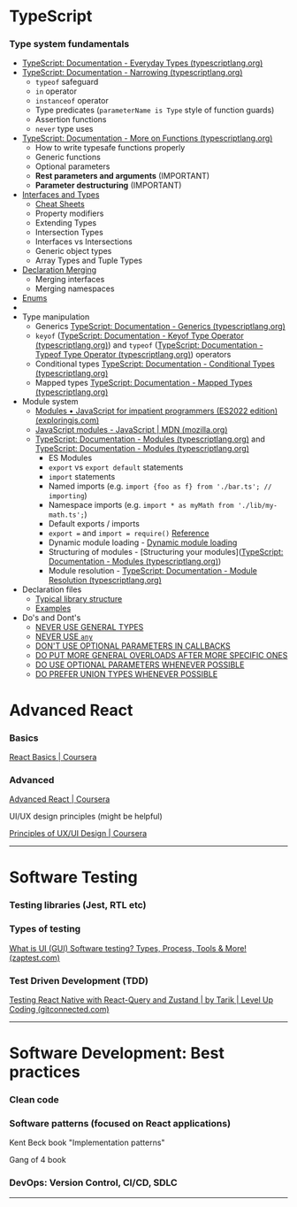 
# TypeScript

### Type system fundamentals
- [TypeScript: Documentation - Everyday Types (typescriptlang.org)](https://www.typescriptlang.org/docs/handbook/2/everyday-types.html)
- [TypeScript: Documentation - Narrowing (typescriptlang.org)](https://www.typescriptlang.org/docs/handbook/2/narrowing.html)
	- `typeof` safeguard
	- `in` operator
	- `instanceof` operator
	- Type predicates (`parameterName is Type` style of function guards)
	- Assertion functions
	- `never` type uses
- [TypeScript: Documentation - More on Functions (typescriptlang.org)](https://www.typescriptlang.org/docs/handbook/2/functions.html)
	- How to write typesafe functions properly
	- Generic functions 
	- Optional parameters
	- **Rest parameters and arguments** (IMPORTANT) 
	- **Parameter destructuring** (IMPORTANT)
- [Interfaces and Types](https://www.typescriptlang.org/docs/handbook/2/objects.html)
	- [Cheat Sheets](https://www.typescriptlang.org/cheatsheets)
	- Property modifiers
	- Extending Types
	- Intersection Types
	- Interfaces vs Intersections
	- Generic object types
	- Array Types and Tuple Types 
- [Declaration Merging](https://www.typescriptlang.org/docs/handbook/declaration-merging.html)
	- Merging interfaces
	- Merging namespaces
- [Enums](https://www.typescriptlang.org/docs/handbook/enums.html)
- 
- Type manipulation
	- Generics [TypeScript: Documentation - Generics (typescriptlang.org)](https://www.typescriptlang.org/docs/handbook/2/generics.html)
	- `keyof` ([TypeScript: Documentation - Keyof Type Operator (typescriptlang.org)](https://www.typescriptlang.org/docs/handbook/2/keyof-types.html)) and `typeof` ([TypeScript: Documentation - Typeof Type Operator (typescriptlang.org)](https://www.typescriptlang.org/docs/handbook/2/typeof-types.html)) operators
	- Conditional types [TypeScript: Documentation - Conditional Types (typescriptlang.org)](https://www.typescriptlang.org/docs/handbook/2/conditional-types.html)
	- Mapped types [TypeScript: Documentation - Mapped Types (typescriptlang.org)](https://www.typescriptlang.org/docs/handbook/2/mapped-types.html)
- Module system
	- [Modules • JavaScript for impatient programmers (ES2022 edition) (exploringjs.com)](https://exploringjs.com/impatient-js/ch_modules.html#overview-syntax-of-ecmascript-modules)
	- [JavaScript modules - JavaScript | MDN (mozilla.org)](https://developer.mozilla.org/en-US/docs/Web/JavaScript/Guide/Modules)
	- [TypeScript: Documentation - Modules (typescriptlang.org)](https://www.typescriptlang.org/docs/handbook/2/modules.html) 
	  and 
	  [TypeScript: Documentation - Modules (typescriptlang.org)](https://www.typescriptlang.org/docs/handbook/modules.html)
		- ES Modules
		- `export` vs `export default` statements
		- `import` statements
		- Named imports (e.g. `import {foo as f} from './bar.ts'; // importing`)
		- Namespace imports (e.g. `import * as myMath from './lib/my-math.ts';`)
		- Default exports / imports
		- `export =` and `import = require()` [Reference](https://www.typescriptlang.org/docs/handbook/modules.html#export--and-import--require)
		- Dynamic module loading - [Dynamic module loading](https://www.typescriptlang.org/docs/handbook/modules.html#optional-module-loading-and-other-advanced-loading-scenarios)
		- Structuring of modules - [Structuring your modules]([TypeScript: Documentation - Modules (typescriptlang.org)](https://www.typescriptlang.org/docs/handbook/modules.html#guidance-for-structuring-modules))
		- Module resolution - [TypeScript: Documentation - Module Resolution (typescriptlang.org)](https://www.typescriptlang.org/docs/handbook/module-resolution.html)
- Declaration files
	- [Typical library structure](https://www.typescriptlang.org/docs/handbook/declaration-files/library-structures.html)
	- [Examples](https://www.typescriptlang.org/docs/handbook/declaration-files/by-example.html)
- Do's and Dont's
	- [NEVER USE GENERAL TYPES](https://www.typescriptlang.org/docs/handbook/declaration-files/by-example.html)
	- [NEVER USE `any`](https://www.typescriptlang.org/docs/handbook/declaration-files/do-s-and-don-ts.html#any)
	- [DON'T USE OPTIONAL PARAMETERS IN CALLBACKS](https://www.typescriptlang.org/docs/handbook/declaration-files/do-s-and-don-ts.html#optional-parameters-in-callbacks)
	- [DO PUT MORE GENERAL OVERLOADS AFTER MORE SPECIFIC ONES](https://www.typescriptlang.org/docs/handbook/declaration-files/do-s-and-don-ts.html#ordering)
	- [DO USE OPTIONAL PARAMETERS WHENEVER POSSIBLE](https://www.typescriptlang.org/docs/handbook/declaration-files/do-s-and-don-ts.html#use-optional-parameters)
	- [DO PREFER UNION TYPES WHENEVER POSSIBLE](https://www.typescriptlang.org/docs/handbook/declaration-files/do-s-and-don-ts.html#use-union-types)

# Advanced React

### Basics

[React Basics | Coursera](https://www.coursera.org/learn/react-basics?specialization=meta-front-end-developer)

### Advanced

[Advanced React | Coursera](https://www.coursera.org/learn/advanced-react?specialization=meta-front-end-developer)

UI/UX design principles (might be helpful)

[Principles of UX/UI Design | Coursera](https://www.coursera.org/learn/principles-of-ux-ui-design?specialization=meta-front-end-developer)

---
# Software Testing

### Testing libraries (Jest, RTL etc)

### Types of testing

[What is UI (GUI) Software testing? Types, Process, Tools & More! (zaptest.com)](https://www.zaptest.com/what-is-ui-software-testing-deep-dive-into-the-types-process-tools-implementation)

### Test Driven Development (TDD)

[Testing React Native with React-Query and Zustand | by Tarik | Level Up Coding (gitconnected.com)](https://levelup.gitconnected.com/testing-react-native-with-react-query-and-zustand-d957c2a40b73)

---
# Software Development: Best practices

### Clean code

### Software patterns (focused on React applications)

Kent Beck book "Implementation patterns"

Gang of 4 book

### DevOps: Version Control, CI/CD, SDLC

---
